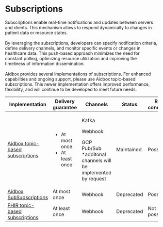 # Subscriptions

Subscriptions enable real-time notifications and updates between servers and clients. This mechanism allows to respond dynamically to changes in patient data or resource states.\
\
By leveraging the subscriptions, developers can specify notification criteria, define delivery channels, and monitor specific events or changes in healthcare data. This push-based approach minimizes the need for constant polling, optimizing resource utilization and improving the timeliness of information dissemination.\
\
Aidbox provides several implementations of subscriptions. For enhanced capabilities and ongoing support, please use Aidbox topic-based subscriptions. This newer implementation offers improved performance, flexibility, and will continue to be developed to meet future needs.

<table><thead><tr><th width="215">Implementation</th><th>Delivery guarantee</th><th>Channels</th><th>Status</th><th data-hidden>Race conditions</th></tr></thead><tbody><tr><td><a href="wip-dynamic-subscriptiontopic-with-destinations.md">Aidbox topic-based subscriptions</a></td><td><ul><li>At most once</li><li>At least once</li></ul></td><td><p>Kafka</p><p>Webhook</p><p>GCP Pub/Sub<br>*additonal channels will be implemented by request</p></td><td>Maintained</td><td>Possible</td></tr><tr><td><a href="broken-reference/">Aidbox SubSubscriptions</a></td><td>At most once</td><td>Webhook</td><td>Deprecated</td><td>Possible</td></tr><tr><td><a href="../../deprecated/deprecated/zen-related/topic-based-subscriptions/">FHIR topic-based subscriptions</a></td><td>At least once</td><td>Webhook</td><td>Deprecated</td><td>Not possible</td></tr></tbody></table>
